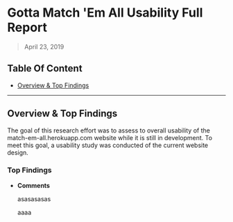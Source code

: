 # Gotta Match 'Em All Usability Full Report

> April 23, 2019

## Table Of Content

* [Overview & Top Findings]()

-----------

## Overview & Top Findings

The goal of this research effort was to assess to overall usability of the match-em-all.herokuapp.com website while it is still in development. To meet this goal, a usability study was conducted of the current website design.

### Top Findings

* **Comments**

   asasasasas

   aaaa
